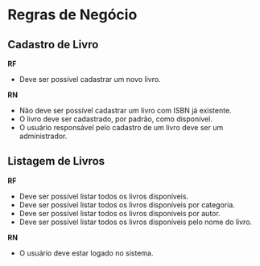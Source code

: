 # Regras de Negócio

## Cadastro de Livro

**RF**
- Deve ser possível cadastrar um novo livro.

**RN**
- Não deve ser possível cadastrar um livro com ISBN já existente.
- O livro deve ser cadastrado, por padrão, como disponível.
- O usuário responsável pelo cadastro de um livro deve ser um administrador.

## Listagem de Livros

**RF**
- Deve ser possível listar todos os livros disponíveis.
- Deve ser possível listar todos os livros disponíveis por categoria.
- Deve ser possível listar todos os livros disponíveis por autor.
- Deve ser possível listar todos os livros disponíveis pelo nome do livro.

**RN**
- O usuário deve estar logado no sistema.